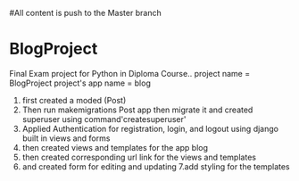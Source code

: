 #All content is push to the Master branch
# BlogProject
Final Exam project for Python in Diploma Course..
project name = BlogProject
project's app name = blog
1. first created a moded (Post)
2. Then run makemigrations Post app then migrate it and created superuser using command'createsuperuser'
3. Applied Authentication for registration, login, and logout using django built in views and forms
4. then created views and templates for the app blog
5. then created corresponding url link for the views and templates
6. and created form for editing and updating
7.add styling for the templates
